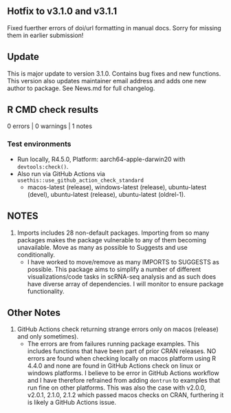 ## Hotfix to v3.1.0 and v3.1.1  
Fixed fuerther errors of doi/url formatting in manual docs.  Sorry for missing them in earlier submission!


## Update 
This is major update to version 3.1.0.  Contains bug fixes and new functions. This version also updates maintainer email address and adds one new author to package.  See News.md for full changelog.  



## R CMD check results

0 errors | 0 warnings | 1 notes

### Test environments  
- Run locally, R4.5.0, Platform: aarch64-apple-darwin20 with `devtools:check()`.  
- Also run via GitHub Actions via `usethis::use_github_action_check_standard`
    - macos-latest (release), windows-latest (release), ubuntu-latest (devel), ubuntu-latest (release), ubuntu-latest (oldrel-1).  

## NOTES
1. Imports includes 28 non-default packages.
  Importing from so many packages makes the package vulnerable to any of
  them becoming unavailable.  Move as many as possible to Suggests and
  use conditionally.  
    - I have worked to move/remove as many IMPORTS to SUGGESTS as possible.  This package aims to simplify a number of different
    visualizations/code tasks in scRNA-seq analysis and as such does have diverse array of dependencies.  I will monitor
    to ensure package functionality.  

## Other Notes
1. GitHub Actions check returning strange errors only on macos (release) and only sometimes).  
    - The errors are from failures running package examples.  This includes functions that have been part of prior CRAN releases.
    NO errors are found when checking locally on macos platform using R 4.4.0 and none are found in GitHub Actions check on linux
    or windows platforms.  I believe to be error in GitHub Actions workflow and I have therefore refrained from adding `dontrun`
    to examples that run fine on other platforms.  This was also the case with v2.0.0, v2.0.1, 2.1.0, 2.1.2 which passed macos checks on CRAN,
    furthering it is likely a GitHub Actions issue.
